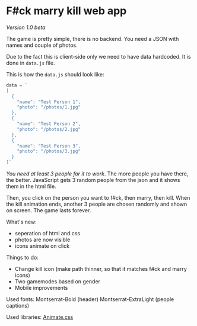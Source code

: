 # F#ck marry kill web app

_Version 1.0 beta_

The game is pretty simple, there is no backend. You need a JSON with names and couple of photos. 

Due to the fact this is client-side only we need to have data hardcoded. It is done in `data.js` file.

This is how the `data.js` should look like:
```javascript
data = `
[
  {
    "name": "Test Person 1",
    "photo": "/photos/1.jpg"
  },
  {
    "name": "Test Person 2",
    "photo": "/photos/2.jpg"
  },
  {
    "name": "Test Person 3",
    "photo": "/photos/3.jpg"
  }
]`
```
*You need at least 3 people for it to work*. The more people you have there, the better. JavaScript gets 3 random people from the json and it shows them in the html file.

Then, you click on the person you want to f#ck, then marry, then kill. When the kill animation ends, another 3 people are chosen randomly and shown on screen. The game lasts forever.

What's new:
- seperation of html and css
- photos are now visible
- icons animate on click

Things to do:
- Change kill icon (make path thinner, so that it matches f#ck and marry icons)
- Two gamemodes based on gender
- Mobile improvements


Used fonts:
Montserrat-Bold (header)
Montserrat-ExtraLight (people captions)

Used libraries:
[Animate.css](https://animate.style/)
